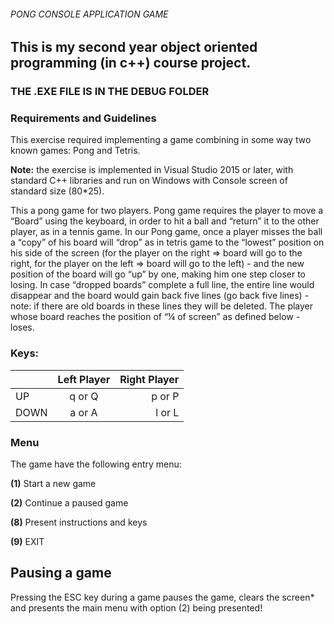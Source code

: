 ###### PONG CONSOLE APPLICATION GAME

## This is my second year object oriented programming (in c++) course project.

### THE .EXE FILE IS IN THE DEBUG FOLDER



### Requirements and Guidelines

This exercise required implementing a game combining in some way two known games: Pong and Tetris.

**Note:** the exercise is implemented in Visual Studio 2015 or later, with standard C++ libraries and run on Windows with Console screen of standard size (80*25).


This a pong game for two players.
Pong game requires the player to move a “Board” using the keyboard, in order to hit a ball and “return” it to the other player, as in a tennis game.
In our Pong game, once a player misses the ball a “copy” of his board will “drop” as in tetris game to the “lowest” position on his side of the screen (for the player on the right => board will go to the right, for the player on the left => board will go to the left) - and the new position of the board will go “up” by one, making him one step closer to losing.
In case “dropped boards” complete a full line, the entire line would disappear and the board would gain back five lines (go back five lines) - note: if there are old boards in these lines they will be deleted.
The player whose board reaches the position of “¼ of screen” as defined below - loses.


### Keys:

| 		        | Left Player   | Right Player  |
| ------------- |:-------------:| -------------:|
| UP   		    | q or Q 		| p or P 		|
| DOWN     		| a or A    	| l or L 		|


### Menu
The game have the following entry menu:

**(1)** Start a new game

**(2)** Continue a paused game

**(8)** Present instructions and keys

**(9)** EXIT

## Pausing a game
Pressing the ESC key during a game pauses the game, clears the screen* and presents the main menu with option (2) being presented!
